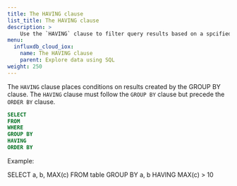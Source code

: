 ```yaml
---
title: The HAVING clause
list_title: The HAVING clause
description: > 
    Use the `HAVING` clause to filter query results based on a spcified condition.
menu:
  influxdb_cloud_iox:
    name: The HAVING clause
    parent: Explore data using SQL
weight: 250
---
```



The `HAVING` clause places conditions on results created by the GROUP BY clause.  The `HAVING` clause must follow the `GROUP BY` clause but precede the `ORDER BY` clause.

```sql
SELECT
FROM
WHERE
GROUP BY
HAVING
ORDER BY
```

Example:

SELECT a, b, MAX(c) FROM table GROUP BY a, b HAVING MAX(c) > 10

